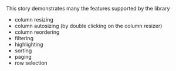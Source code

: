 This story demonstrates many the features supported by the library

- column resizing
- column autosizing (by double clicking on the column resizer)
- column reordering
- filtering
- highlighting
- sorting
- paging
- row selection
